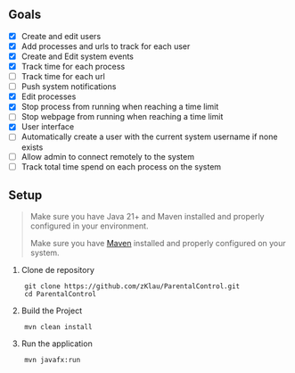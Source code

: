 ## Goals
- [x] Create and edit users
- [x] Add processes and urls to track for each user
- [x] Create and Edit system events
- [x] Track time for each process
- [ ] Track time for each url
- [ ] Push system notifications
- [x] Edit processes
- [x] Stop process from running when reaching a time limit
- [ ] Stop webpage from running when reaching a time limit
- [x] User interface
- [ ] Automatically create a user with the current system username if none exists
- [ ] Allow admin to connect remotely to the system
- [ ] Track total time spend on each process on the system
## Setup

> Make sure you have Java 21+ and Maven installed and properly configured in your environment.
>
> Make sure you have [Maven](https://maven.apache.org/install.html) installed and properly configured on your system.

1. Clone de repository
```commandline
    git clone https://github.com/zKlau/ParentalControl.git
    cd ParentalControl
```
2. Build the Project
```commandline
    mvn clean install
```

3. Run the application
```commandline
    mvn javafx:run
```
